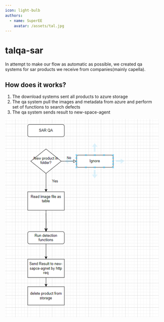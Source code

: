 ```yaml
---
icon: light-bulb
authors:
  - name: SuperEE
    avatar: /assets/tal.jpg
---
```



# talqa-sar

In attempt to make our flow as automatic as possible, we created qa systems for sar products we receive from companies(mainly capella).


## How does it works?

1. The download systems sent all products to azure storage
2. The qa system pull the images and metadata from azure and perform set of functions to search defects
3. The qa system sends result to new-space-agent

![eo sar flow diagram](/assets/talqa-sar.png)
